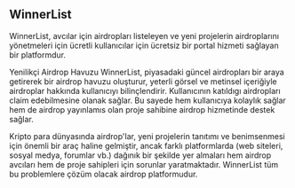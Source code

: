 ## WinnerList
WinnerList, avcılar için airdropları listeleyen ve yeni projelerin airdroplarını yönetmeleri için ücretli kullanıcılar için ücretsiz bir portal hizmeti sağlayan bir platformdur.

Yenilikçi Airdrop Havuzu
WinnerList, piyasadaki güncel airdropları bir araya getirerek bir airdrop havuzu oluşturur, yeterli görsel ve metinsel içeriğiyle airdroplar hakkında kullanıcıyı bilinçlendirir. Kullanıcının katıldıgı airdropları claim edebilmesine olanak sağlar. Bu sayede hem kullanıcıya kolaylık sağlar hem de airdrop yayınlamıs olan proje sahibine airdrop hizmetinde destek sağlar.

Kripto para dünyasında airdrop'lar, yeni projelerin tanıtımı ve benimsenmesi için önemli bir araç haline gelmiştir, ancak farklı platformlarda (web siteleri, sosyal medya, forumlar vb.) dağınık bir şekilde yer almaları hem airdrop avcıları hem de proje sahipleri için sorunlar yaratmaktadır. WinnerList tüm bu problemlere çözüm olacak airdrop platformudur.
